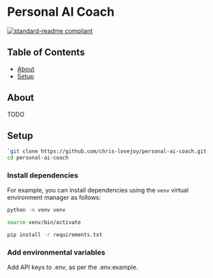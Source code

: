 # Personal AI Coach
<!-- TODO: write description of project -->

[![standard-readme compliant](https://img.shields.io/badge/readme%20style-standard-brightgreen.svg?style=flat-square)](https://github.com/RichardLitt/standard-readme)

<!-- TODO: add gif / loom showing use -->


## Table of Contents

- [About](#about)
- [Setup](#setup)



## About

TODO




## Setup

```sh
`git clone https://github.com/chris-lovejoy/personal-ai-coach.git
cd personal-ai-coach
```

### Install dependencies
For example, you can install dependencies using the `venv` virtual environment manager as follows:

```sh
python -m venv venv
```

```sh
source venv/bin/activate
```

```sh
pip install -r requirements.txt
```


### Add environmental variables
Add API keys to .env, as per the .env.example.
